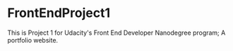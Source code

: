 # FrontEndProject1

This is Project 1 for Udacity's Front End Developer Nanodegree program; A portfolio website.
